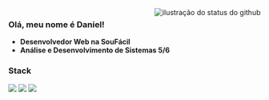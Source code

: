 <img align='right' src="https://github-readme-stats.vercel.app/api?username=daniellucas04&theme=dark" alt="ilustração do status do github">

### Olá, meu nome é Daniel! 

- **Desenvolvedor Web na SouFácil**
- **Análise e Desenvolvimento de Sistemas 5/6**

### Stack
<p>
  <img src="https://img.shields.io/badge/Laravel-FF2D20?style=for-the-badge&logo=laravel&logoColor=white">
  <img src="https://img.shields.io/badge/MySQL-00000F?style=for-the-badge&logo=mysql&logoColor=white">
  <img src="https://img.shields.io/badge/Tailwind_CSS-38B2AC?style=for-the-badge&logo=tailwind-css&logoColor=white">
</p>
